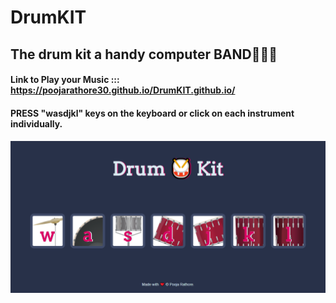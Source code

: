 # DrumKIT
## The drum kit a handy computer BAND🤷‍♂️🎼 

####  Link to Play your Music ::: https://poojarathore30.github.io/DrumKIT.github.io/
####  PRESS "wasdjkl" keys on the keyboard or click on each instrument individually.
####
![](https://github.com/poojarathore30/DrumKIT.github.io/blob/master/screencapture-file-E-technologies-web-D-Drum-Kit-Computer-BAND-index-html-2020-05-22-20_21_37.png)
